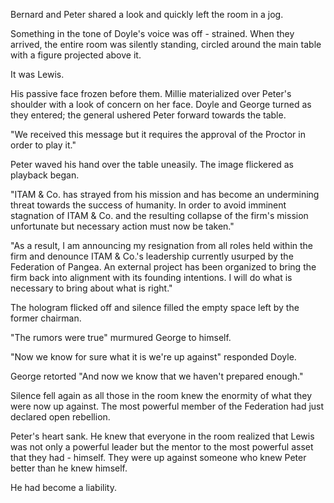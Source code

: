 Bernard and Peter shared a look and quickly left the room in a jog.

Something in the tone of Doyle's voice was off - strained. When they arrived, the entire room was silently standing, circled around the main table with a figure projected above it.

It was Lewis.

His passive face frozen before them. Millie materialized over Peter's shoulder with a look of concern on her face. Doyle and George turned as they entered; the general ushered Peter forward towards the table.

"We received this message but it requires the approval of the Proctor in order to play it."

Peter waved his hand over the table uneasily. The image flickered as playback began.

"ITAM & Co. has strayed from his mission and has become an undermining threat towards the success of humanity. In order to avoid imminent stagnation of ITAM & Co. and the resulting collapse of the firm's mission unfortunate but necessary action must now be taken."

"As a result, I am announcing my resignation from all roles held within the firm and denounce ITAM & Co.'s leadership currently usurped by the Federation of Pangea. An external project has been organized to bring the firm back into alignment with its founding intentions. I will do what is necessary to bring about what is right."

The hologram flicked off and silence filled the empty space left by the former chairman.

"The rumors were true" murmured George to himself.

"Now we know for sure what it is we're up against" responded Doyle.

George retorted "And now we know that we haven't prepared enough."

Silence fell again as all those in the room knew the enormity of what they were now up against. The most powerful member of the Federation had just declared open rebellion.

Peter's heart sank. He knew that everyone in the room realized that Lewis was not only a powerful leader but the mentor to the most powerful asset that they had - himself. They were up against someone who knew Peter better than he knew himself.

He had become a liability.